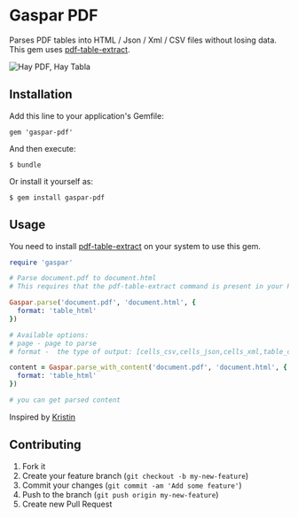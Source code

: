 # Gaspar PDF

Parses PDF tables into HTML / Json / Xml / CSV files without losing data. This gem uses  [pdf-table-extract](https://github.com/ashima/pdf-table-extract).

![Hay PDF, Hay Tabla](https://cloud.githubusercontent.com/assets/445798/17439517/82155610-5af6-11e6-9a3e-cfb0a019b1a1.jpg)

## Installation

Add this line to your application's Gemfile:

    gem 'gaspar-pdf'

And then execute:

    $ bundle

Or install it yourself as:

    $ gem install gaspar-pdf

## Usage

You need to install [pdf-table-extract](https://github.com/5rabbits/pdf-table-extract/releases) on your system to use this gem.

```ruby
require 'gaspar'

# Parse document.pdf to document.html
# This requires that the pdf-table-extract command is present in your PATH.

Gaspar.parse('document.pdf', 'document.html', {
  format: 'table_html'
})

# Available options:
# page - page to parse
# format -  the type of output: [cells_csv,cells_json,cells_xml,table_csv,table_html,table_chtml,table_list]

content = Gaspar.parse_with_content('document.pdf', 'document.html', {
  format: 'table_html'
})

# you can get parsed content
```

Inspired by [Kristin](https://github.com/ricn/kristin)

## Contributing

1. Fork it
2. Create your feature branch (`git checkout -b my-new-feature`)
3. Commit your changes (`git commit -am 'Add some feature'`)
4. Push to the branch (`git push origin my-new-feature`)
5. Create new Pull Request
